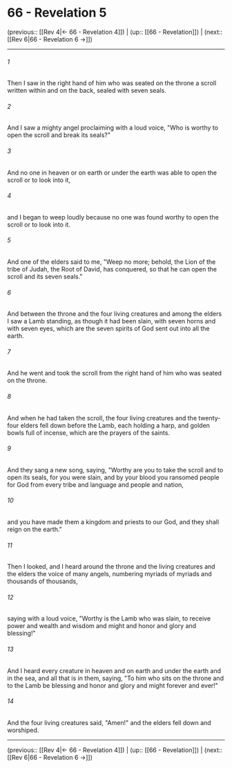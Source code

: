 # 66 - Revelation 5

(previous:: [[Rev 4|← 66 - Revelation 4]]) | (up:: [[66 - Revelation]]) | (next:: [[Rev 6|66 - Revelation 6 →]])

***


###### 1 
Then I saw in the right hand of him who was seated on the throne a scroll written within and on the back, sealed with seven seals. 

###### 2 
And I saw a mighty angel proclaiming with a loud voice, "Who is worthy to open the scroll and break its seals?" 

###### 3 
And no one in heaven or on earth or under the earth was able to open the scroll or to look into it, 

###### 4 
and I began to weep loudly because no one was found worthy to open the scroll or to look into it. 

###### 5 
And one of the elders said to me, "Weep no more; behold, the Lion of the tribe of Judah, the Root of David, has conquered, so that he can open the scroll and its seven seals." 

###### 6 
And between the throne and the four living creatures and among the elders I saw a Lamb standing, as though it had been slain, with seven horns and with seven eyes, which are the seven spirits of God sent out into all the earth. 

###### 7 
And he went and took the scroll from the right hand of him who was seated on the throne. 

###### 8 
And when he had taken the scroll, the four living creatures and the twenty-four elders fell down before the Lamb, each holding a harp, and golden bowls full of incense, which are the prayers of the saints. 

###### 9 
And they sang a new song, saying, "Worthy are you to take the scroll and to open its seals, for you were slain, and by your blood you ransomed people for God from every tribe and language and people and nation, 

###### 10 
and you have made them a kingdom and priests to our God, and they shall reign on the earth." 

###### 11 
Then I looked, and I heard around the throne and the living creatures and the elders the voice of many angels, numbering myriads of myriads and thousands of thousands, 

###### 12 
saying with a loud voice, "Worthy is the Lamb who was slain, to receive power and wealth and wisdom and might and honor and glory and blessing!" 

###### 13 
And I heard every creature in heaven and on earth and under the earth and in the sea, and all that is in them, saying, "To him who sits on the throne and to the Lamb be blessing and honor and glory and might forever and ever!" 

###### 14 
And the four living creatures said, "Amen!" and the elders fell down and worshiped.

***

(previous:: [[Rev 4|← 66 - Revelation 4]]) | (up:: [[66 - Revelation]]) | (next:: [[Rev 6|66 - Revelation 6 →]])

